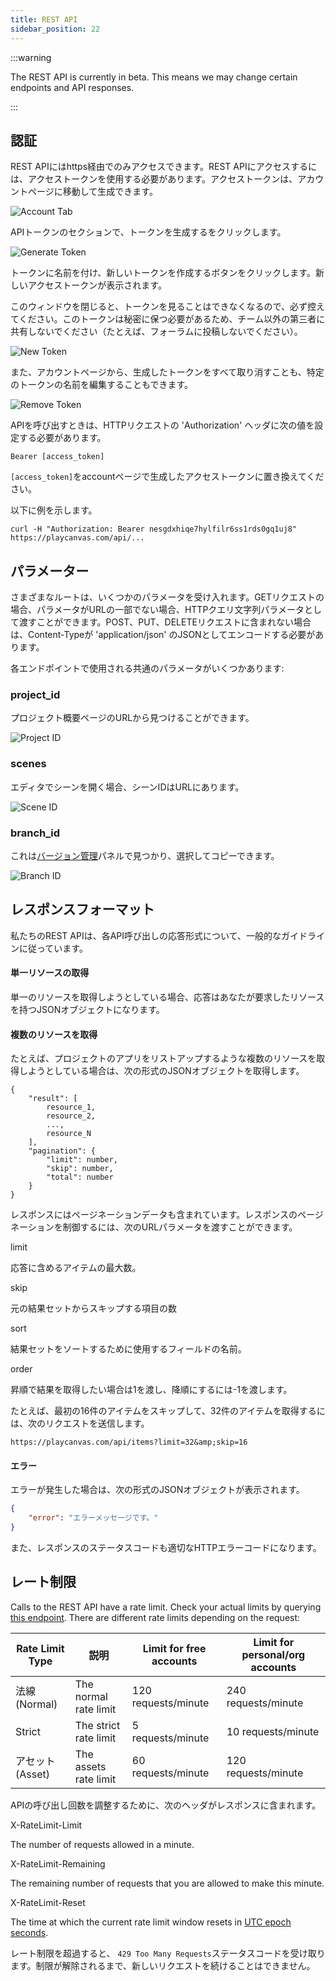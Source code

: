 ```yaml
---
title: REST API
sidebar_position: 22
---
```


:::warning

The REST API is currently in beta. This means we may change certain endpoints and API responses.

:::

## 認証

REST APIにはhttps経由でのみアクセスできます。REST APIにアクセスするには、アクセストークンを使用する必要があります。アクセストークンは、アカウントページに移動して生成できます。

![Account Tab][4]

APIトークンのセクションで、トークンを生成するをクリックします。

![Generate Token][1]

トークンに名前を付け、新しいトークンを作成するボタンをクリックします。新しいアクセストークンが表示されます。

このウィンドウを閉じると、トークンを見ることはできなくなるので、必ず控えてください。このトークンは秘密に保つ必要があるため、チーム以外の第三者に共有しないでください（たとえば、フォーラムに投稿しないでください）。

![New Token][2]

また、アカウントページから、生成したトークンをすべて取り消すことも、特定のトークンの名前を編集することもできます。

![Remove Token][3]

APIを呼び出すときは、HTTPリクエストの 'Authorization' ヘッダに次の値を設定する必要があります。

```none
Bearer [access_token]
```

`[access_token]`をaccountページで生成したアクセストークンに置き換えてください。

以下に例を示します。

```none
curl -H "Authorization: Bearer nesgdxhiqe7hylfilr6ss1rds0gq1uj8" https://playcanvas.com/api/...
```

## パラメーター

さまざまなルートは、いくつかのパラメータを受け入れます。GETリクエストの場合、パラメータがURLの一部でない場合、HTTPクエリ文字列パラメータとして渡すことができます。POST、PUT、DELETEリクエストに含まれない場合は、Content-Typeが 'application/json' のJSONとしてエンコードする必要があります。

各エンドポイントで使用される共通のパラメータがいくつかあります:

### project_id

プロジェクト概要ページのURLから見つけることができます。

![Project ID][6]

### scenes

エディタでシーンを開く場合、シーンIDはURLにあります。

![Scene ID][7]

### branch_id

これは[バージョン管理][5]パネルで見つかり、選択してコピーできます。

![Branch ID][8]

## レスポンスフォーマット

私たちのREST APIは、各API呼び出しの応答形式について、一般的なガイドラインに従っています。

#### 単一リソースの取得

単一のリソースを取得しようとしている場合、応答はあなたが要求したリソースを持つJSONオブジェクトになります。

#### 複数のリソースを取得

たとえば、プロジェクトのアプリをリストアップするような複数のリソースを取得しようとしている場合は、次の形式のJSONオブジェクトを取得します。

```none
{
    "result": [
        resource_1,
        resource_2,
        ...,
        resource_N
    ],
    "pagination": {
        "limit": number,
        "skip": number,
        "total": number
    }
}
```

レスポンスにはページネーションデータも含まれています。レスポンスのページネーションを制御するには、次のURLパラメータを渡すことができます。

<div class="params">
<div class="parameter"><span class="param">limit</span><p>応答に含めるアイテムの最大数。</p></div>
<div class="parameter"><span class="param">skip</span><p>元の結果セットからスキップする項目の数</p></div>
<div class="parameter"><span class="param">sort</span><p>結果セットをソートするために使用するフィールドの名前。</p></div>
<div class="parameter"><span class="param">order</span><p>昇順で結果を取得したい場合は1を渡し、降順にするには-1を渡します。</p></div>
</div>

たとえば、最初の16件のアイテムをスキップして、32件のアイテムを取得するには、次のリクエストを送信します。

```none
https://playcanvas.com/api/items?limit=32&amp;skip=16
```

#### エラー

エラーが発生した場合は、次の形式のJSONオブジェクトが表示されます。

```json
{
    "error": "エラーメッセージです。"
}
```

また、レスポンスのステータスコードも適切なHTTPエラーコードになります。

## レート制限

Calls to the REST API have a rate limit. Check your actual limits by querying [this endpoint](https://playcanvas.com/api/ratelimits).
There are different rate limits depending on the request:

| Rate Limit Type | 説明               | Limit for free accounts          | Limit for personal/org accounts   |
|-----------------|---------------------------|-------------------------------|--------------------------------|
| 法線 (Normal)          | The normal rate limit     | 120 requests/minute    | 240 requests/minute     |
| Strict          | The strict rate limit     | 5 requests/minute      | 10 requests/minute      |
| アセット (Asset)          | The assets rate limit     | 60 requests/minute     | 120 requests/minute     |


APIの呼び出し回数を調整するために、次のヘッダがレスポンスに含まれます。

<div class="params">
<div class="parameter"><span class="param">X-RateLimit-Limit</span><p>The number of requests allowed in a minute.</p></div>
<div class="parameter"><span class="param">X-RateLimit-Remaining</span><p>The remaining number of requests that you are allowed to make this minute.</p></div>
<div class="parameter"><span class="param">X-RateLimit-Reset</span><p>The time at which the current rate limit window resets in <a href="https://en.wikipedia.org/wiki/Unix_time" target="_blank">UTC epoch seconds</a>.</p></div>
</div>

レート制限を超過すると、 `429 Too Many Requests`ステータスコードを受け取ります。制限が解除されるまで、新しいリクエストを続けることはできません。

[1]: /images/user-manual/api/generate-token.png
[2]: /images/user-manual/api/new-token.png
[3]: /images/user-manual/api/remove-token.png
[4]: /images/user-manual/api/account-tab.png
[5]: /user-manual/version-control/
[6]: /images/user-manual/api/project-id.png
[7]: /images/user-manual/api/scene-id.png
[8]: /images/user-manual/api/branch-id.png

